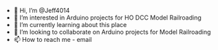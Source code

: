 - 👋 Hi, I’m @Jeff4014
- 👀 I’m interested in Arduino projects for HO DCC Model Railroading
- 🌱 I’m currently learning about this place
- 💞️ I’m looking to collaborate on Arduino projects for Model Railroading
- 📫 How to reach me - email

<!---
Jeff4014/Jeff4014 is a ✨ special ✨ repository because its `README.md` (this file) appears on your GitHub profile.
You can click the Preview link to take a look at your changes.
--->

